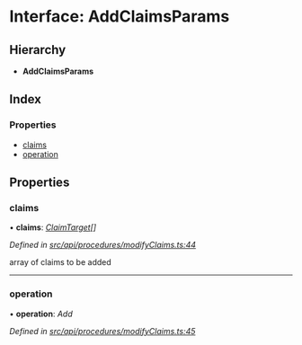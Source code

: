 # Interface: AddClaimsParams

## Hierarchy

* **AddClaimsParams**

## Index

### Properties

* [claims](addclaimsparams.md#claims)
* [operation](addclaimsparams.md#operation)

## Properties

###  claims

• **claims**: *[ClaimTarget](claimtarget.md)[]*

*Defined in [src/api/procedures/modifyClaims.ts:44](https://github.com/PolymathNetwork/polymesh-sdk/blob/108d588b/src/api/procedures/modifyClaims.ts#L44)*

array of claims to be added

___

###  operation

• **operation**: *Add*

*Defined in [src/api/procedures/modifyClaims.ts:45](https://github.com/PolymathNetwork/polymesh-sdk/blob/108d588b/src/api/procedures/modifyClaims.ts#L45)*
